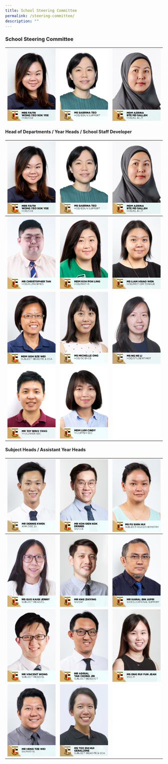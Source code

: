 ```yaml
---
title: School Steering Committee
permalink: /steering-committee/
description: ""
---
```

### School Steering Committee 

|![](/images/School%20Steering%20Committee/Faith%20Wong%20Yeo%20Sok%20Yee.jpg)|![](/images/School%20Steering%20Committee/Teo%20Wei%20Ping%20Sabrina.jpg)|![](/images/School%20Steering%20Committee/Azrina%20Md%20Salleh.jpg)|
| -------- | -------- | -------- |

#### Head of Departments / Year Heads / School Staff Developer

|![](/images/School%20Steering%20Committee/Faith%20Wong%20Yeo%20Sok%20Yee.jpg)|![](/images/School%20Steering%20Committee/Teo%20Wei%20Ping%20Sabrina.jpg)|![](/images/School%20Steering%20Committee/Azrina%20Md%20Salleh.jpg)|
| -------- | -------- | -------- |
|![](/images/School%20Steering%20Committee/Christopher%20Tan%20Swan%20Kiat.jpg)|![](/images/School%20Steering%20Committee/Koh%20Poh%20Ling.jpg)|![](/images/School%20Steering%20Committee/Liam%20Hsiao%20Wen.jpg)|
|![](/images/School%20Steering%20Committee/Goh%20Sze%20Wei.jpg)|![](/images/School%20Steering%20Committee/Michelle%20Ong.jpg)|![](/images/School%20Steering%20Committee/Ng%20He%20Li.jpg)|
|![](/images/School%20Steering%20Committee/Mr%20Tay%20Ming%20Yang.png)|![](/images/School%20Steering%20Committee/Lum%20Cindy.jpg)|![](/images/KP_blank.jpg)|

#### Subject Heads / Assistant Year Heads

|![](/images/School%20Steering%20Committee/Kwek%20Cher%20Wei%20Dennis.jpg)|![](/images/School%20Steering%20Committee/Koh%20Sien%20Kok%20Dennis.jpg)|![](/images/School%20Steering%20Committee/Fu%20Shin%20Hui.jpg)|
| -------- | -------- | -------- |
|![](/images/School%20Steering%20Committee/Guo%20Kaiqi%20Jenny.jpg)|![](/images/School%20Steering%20Committee/Kng%20Zhiying.jpg)|![](/images/School%20Steering%20Committee/Kamal%20Jupri.jpg)|
|![](/images/School%20Steering%20Committee/Vincent%20Wong.jpg)|![](/images/School%20Steering%20Committee/Adrial%20Tan%20Chong%20Jin.jpg)|![](/images/School%20Steering%20Committee/Ong%20Rui%20Yun%20Jean.jpg)|
|![](/images/School%20Steering%20Committee/Heng%20Tze%20Wei.jpg)|![](/images/School%20Steering%20Committee/Teo%20Zhi%20Hui%20Geraldine.jpg)|![](/images/KP_blank.jpg)|